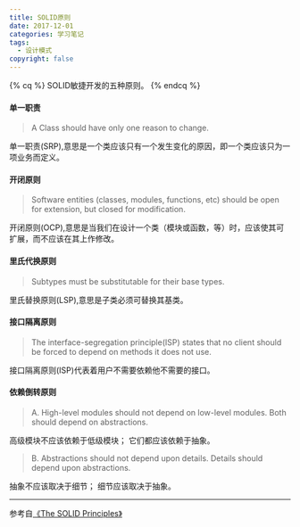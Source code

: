 ```yaml
---
title: SOLID原则
date: 2017-12-01
categories: 学习笔记
tags:
  - 设计模式
copyright: false
---
```

{% cq %}
SOLID敏捷开发的五种原则。
{% endcq %}
<!-- more -->

#### 单一职责

> A Class should have only one reason to change.

单一职责(SRP),意思是一个类应该只有一个发生变化的原因，即一个类应该只为一项业务而定义。

#### 开闭原则

> Software entities (classes, modules, functions, etc) should be open for extension, but closed for modification.

开闭原则(OCP),意思是当我们在设计一个类（模块或函数，等）时，应该使其可扩展，而不应该在其上作修改。

#### 里氏代换原则

> Subtypes must be substitutable for their base types.

里氏替换原则(LSP),意思是子类必须可替换其基类。

#### 接口隔离原则

> The interface-segregation principle(ISP) states that no client should be forced to depend on methods it does not use.

接口隔离原则(ISP)代表着用户不需要依赖他不需要的接口。

#### 依赖倒转原则 

> A. High-level modules should not depend on low-level modules. Both should depend on abstractions.

  高级模块不应该依赖于低级模块； 它们都应该依赖于抽象。

> B. Abstractions should not depend upon details. Details should depend upon abstractions.

  抽象不应该取决于细节； 细节应该取决于抽象。
  
  
---
参考自[《The SOLID Principles》](https://code.tutsplus.com/series/the-solid-principles--cms-634)
